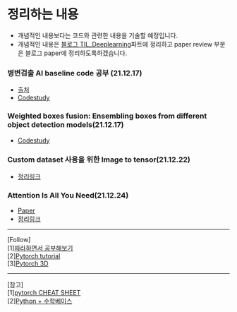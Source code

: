 
# 정리하는 내용
- 개념적인 내용보다는 코드와 관련한 내용을 기술할 예정입니다.
- 개념적인 내용은 [블로그 TIL_Deeplearning](https://1ch0.tistory.com/category/TIL/DeepLearning)파트에 정리하고 paper review 부분은 블로그 paper에 정리하도록하겠습니다.

### 병변검출 AI baseline code 공부 (21.12.17)  
- [출처](https://dacon.io/competitions/official/235855/codeshare/3725?page=1&dtype=recent)
- [Codestudy](https://github.com/ChaeChae0505/TIL_Deeplearning/tree/main/ObjectDetection_211217)

### Weighted boxes fusion: Ensembling boxes from different object detection models(21.12.17)
- [Codestudy](https://github.com/ChaeChae0505/TIL_Deeplearning/tree/main/WBF_211217)

### Custom dataset 사용을 위한 Image to tensor(21.12.22)
- [정리링크](/Module/ImagetoTensor)

### Attention Is All You Need(21.12.24)
- [Paper](https://arxiv.org/pdf/1706.03762.pdf)  
- [정리링크]()
---
[Follow]  
[1][따라하면서 공부해보기](https://sseunghyuns.github.io/archives/)  
[2][Pytorch tutorial](https://github.com/yunjey/pytorch-tutorial)  
[3][Pytorch 3D](https://github.com/facebookresearch/pytorch3d)
    
      
        
        
---
[참고]  
[1][pytorch CHEAT SHEET](https://pytorch.org/tutorials/beginner/ptcheat.html)  
[2][Python + 수학베이스 ](https://datascienceschool.net/02%20mathematics/08.02%20%EB%B2%A0%EB%A5%B4%EB%88%84%EC%9D%B4%EB%B6%84%ED%8F%AC%EC%99%80%20%EC%9D%B4%ED%95%AD%EB%B6%84%ED%8F%AC.html)
